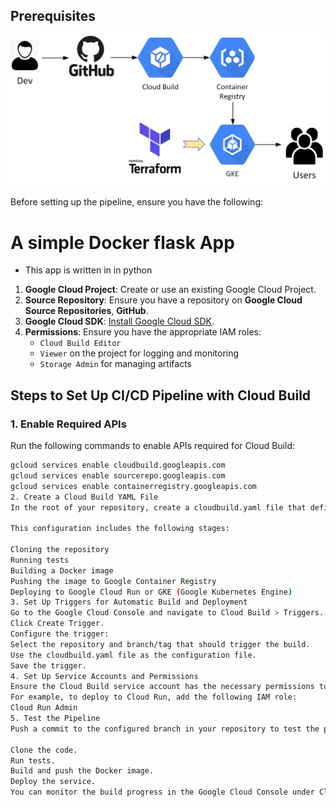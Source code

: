 ## Prerequisites
![Architecture Diagram](diagram.jpg)

Before setting up the pipeline, ensure you have the following:
# A simple Docker flask App
- This app is written in in python
1. **Google Cloud Project**: Create or use an existing Google Cloud Project.
2. **Source Repository**: Ensure you have a repository on **Google Cloud Source Repositories**, **GitHub**.
3. **Google Cloud SDK**: [Install Google Cloud SDK](https://cloud.google.com/sdk/docs/install).
4. **Permissions**: Ensure you have the appropriate IAM roles:
   - `Cloud Build Editor`
   - `Viewer` on the project for logging and monitoring
   - `Storage Admin` for managing artifacts

## Steps to Set Up CI/CD Pipeline with Cloud Build

### 1. Enable Required APIs

Run the following commands to enable APIs required for Cloud Build:

```bash
gcloud services enable cloudbuild.googleapis.com
gcloud services enable sourcerepo.googleapis.com
gcloud services enable containerregistry.googleapis.com
2. Create a Cloud Build YAML File
In the root of your repository, create a cloudbuild.yaml file that defines the steps for your CI/CD pipeline. Here’s an example configuration file:

This configuration includes the following stages:

Cloning the repository
Running tests
Building a Docker image
Pushing the image to Google Container Registry
Deploying to Google Cloud Run or GKE (Google Kubernetes Engine)
3. Set Up Triggers for Automatic Build and Deployment
Go to the Google Cloud Console and navigate to Cloud Build > Triggers.
Click Create Trigger.
Configure the trigger:
Select the repository and branch/tag that should trigger the build.
Use the cloudbuild.yaml file as the configuration file.
Save the trigger.
4. Set Up Service Accounts and Permissions
Ensure the Cloud Build service account has the necessary permissions to deploy to your selected service.
For example, to deploy to Cloud Run, add the following IAM role:
Cloud Run Admin
5. Test the Pipeline
Push a commit to the configured branch in your repository to test the pipeline. Cloud Build should:

Clone the code.
Run tests.
Build and push the Docker image.
Deploy the service.
You can monitor the build progress in the Google Cloud Console under Cloud Build > History.
